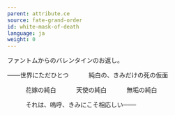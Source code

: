 ```yaml
---
parent: attribute.ce
source: fate-grand-order
id: white-mask-of-death
language: ja
weight: 0
---
```


ファントムからのバレンタインのお返し。

───世界にただひとつ
　　　純白の、きみだけの死の仮面

　　　花嫁の純白
　　　天使の純白
　　　無垢の純白

　　　それは、嗚呼、きみにこそ相応しい───
